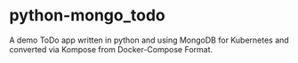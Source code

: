 # python-mongo_todo
A demo ToDo app written in python and using MongoDB for Kubernetes and converted via Kompose from Docker-Compose Format.
